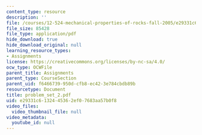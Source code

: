 ```yaml
---
content_type: resource
description: ''
file: /courses/12-524-mechanical-properties-of-rocks-fall-2005/e29331c6132445362ef07683aa57b0f8_problem_set_2.pdf
file_size: 85428
file_type: application/pdf
hide_download: true
hide_download_original: null
learning_resource_types:
- Assignments
license: https://creativecommons.org/licenses/by-nc-sa/4.0/
ocw_type: OCWFile
parent_title: Assignments
parent_type: CourseSection
parent_uid: f6466739-950d-cfb8-ec42-3e784cbdb89b
resourcetype: Document
title: problem_set_2.pdf
uid: e29331c6-1324-4536-2ef0-7683aa57b0f8
video_files:
  video_thumbnail_file: null
video_metadata:
  youtube_id: null
---
```

